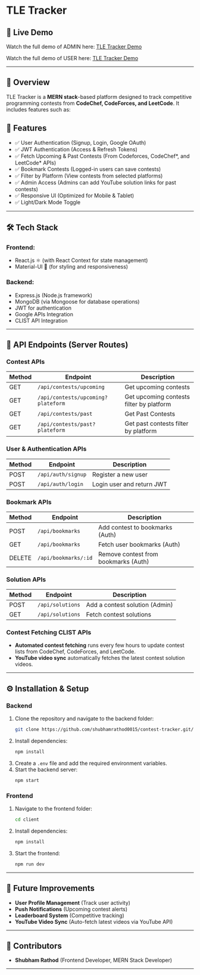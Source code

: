 
# TLE Tracker

## 🎥 Live Demo

Watch the full demo of ADMIN here: [TLE Tracker Demo](https://drive.google.com/file/d/1sgke5X_JJgzD4upKFMkl0vEUAXjEhtcA/view?usp=drive_link)

Watch the full demo of USER here: [TLE Tracker Demo](https://drive.google.com/file/d/17Oj6Tl7P3qKn0rUj6BpyaUEZbYPWKjP-/view?usp=drive_link)

---

## 🚀 Overview

TLE Tracker is a **MERN stack**-based platform designed to track competitive programming contests from **CodeChef, CodeForces, and LeetCode**. It includes features such as:

## **📜 Features**  
- ✅ User Authentication (Signup, Login, Google OAuth)  
- ✅ JWT Authentication (Access & Refresh Tokens)  
- ✅ Fetch Upcoming & Past Contests (From Codeforces, CodeChef*, and LeetCode* APIs)  
- ✅ Bookmark Contests (Logged-in users can save contests)  
- ✅ Filter by Platform (View contests from selected platforms)  
- ✅ Admin Access (Admins can add YouTube solution links for past contests)  
- ✅ Responsive UI (Optimized for Mobile & Tablet)  
- ✅ Light/Dark Mode Toggle  

---

## 🛠 Tech Stack

### **Frontend:**

- React.js ⚛️ (with React Context for state management)
- Material-UI 🎨 (for styling and responsiveness)

### **Backend:**

- Express.js (Node.js framework)
- MongoDB (via Mongoose for database operations)
- JWT for authentication
- Google APIs Integration
- CLIST API Integration

---

## 📌 API Endpoints (Server Routes)

### **Contest APIs**

| **Method** | **Endpoint**               | **Description**                         |
|------------|----------------------------|-----------------------------------------|
| GET        | `/api/contests/upcoming`          | Get upcoming contests                  |
| GET        | `/api/contests/upcoming?plateform`| Get upcoming contests filter by platform |
| GET        | `/api/contests/past`              | Get Past Contests                       |
| GET        | `/api/contests/past?plateform`    | Get past contests filter by platform    |

### **User & Authentication APIs**

| **Method** | **Endpoint**           | **Description**                        |
|------------|------------------------|----------------------------------------|
| POST       | `/api/auth/signup`     | Register a new user                    |
| POST       | `/api/auth/login`      | Login user and return JWT              |

### **Bookmark APIs**

| **Method** | **Endpoint**           | **Description**                        |
|------------|------------------------|----------------------------------------|
| POST       | `/api/bookmarks`       | Add contest to bookmarks (Auth)        |
| GET        | `/api/bookmarks`       | Fetch user bookmarks (Auth)            |
| DELETE     | `/api/bookmarks/:id`   | Remove contest from bookmarks (Auth)   |

### **Solution APIs**

| **Method** | **Endpoint**           | **Description**                        |
|------------|------------------------|----------------------------------------|
| POST       | `/api/solutions`       | Add a contest solution (Admin)         |
| GET        | `/api/solutions`       | Fetch contest solutions                |

### **Contest Fetching CLIST APIs**

- **Automated contest fetching** runs every few hours to update contest lists from CodeChef, CodeForces, and LeetCode.
- **YouTube video sync** automatically fetches the latest contest solution videos.

---

## ⚙ Installation & Setup

### **Backend**

1. Clone the repository and navigate to the backend folder:
   ```bash
   git clone https://github.com/shubhamrathod0015/contest-tracker.git/server
   ```
2. Install dependencies:
   ```bash
   npm install
   ```
3. Create a `.env` file and add the required environment variables.
4. Start the backend server:
   ```bash
   npm start
   ```

### **Frontend**

1. Navigate to the frontend folder:
   ```bash
   cd client
   ```
2. Install dependencies:
   ```bash
   npm install
   ```
3. Start the frontend:
   ```bash
   npm run dev
   ```

---

## 🔗 Future Improvements

- **User Profile Management** (Track user activity)
- **Push Notifications** (Upcoming contest alerts)
- **Leaderboard System** (Competitive tracking)
- **YouTube Video Sync** (Auto-fetch latest videos via YouTube API)

---

## 👥 Contributors

- **Shubham Rathod** (Frontend Developer, MERN Stack Developer)  

---

